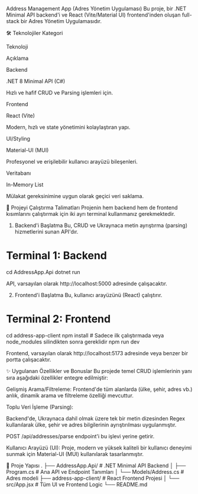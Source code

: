 Address Management App (Adres Yönetim Uygulaması)
Bu proje, bir .NET Minimal API backend'i ve React (Vite/Material UI) frontend'inden oluşan full-stack bir Adres Yönetim Uygulamasıdır.


🛠️ Teknolojiler
Kategori

Teknoloji

Açıklama

Backend

.NET 8 Minimal API (C#)

Hızlı ve hafif CRUD ve Parsing işlemleri için.

Frontend

React (Vite)

Modern, hızlı ve state yönetimini kolaylaştıran yapı.

UI/Styling

Material-UI (MUI)

Profesyonel ve erişilebilir kullanıcı arayüzü bileşenleri.

Veritabanı

In-Memory List

Mülakat gereksinimine uygun olarak geçici veri saklama.

🚀 Projeyi Çalıştırma Talimatları
Projenin hem backend hem de frontend kısımlarını çalıştırmak için iki ayrı terminal kullanmanız gerekmektedir.

1. Backend'i Başlatma
Bu, CRUD ve Ukraynaca metin ayrıştırma (parsing) hizmetlerini sunan API'dır.

# Terminal 1: Backend
cd AddressApp.Api
dotnet run

API, varsayılan olarak http://localhost:5000 adresinde çalışacaktır.

2. Frontend'i Başlatma
Bu, kullanıcı arayüzünü (React) çalıştırır.

# Terminal 2: Frontend
cd address-app-client
npm install      # Sadece ilk çalıştırmada veya node_modules silindikten sonra gereklidir
npm run dev

Frontend, varsayılan olarak http://localhost:5173 adresinde veya benzer bir portta çalışacaktır.

✨ Uygulanan Özellikler ve Bonuslar
Bu projede temel CRUD işlemlerinin yanı sıra aşağıdaki özellikler entegre edilmiştir:

Gelişmiş Arama/Filtreleme: Frontend'de tüm alanlarda (ülke, şehir, adres vb.) anlık, dinamik arama ve filtreleme özelliği mevcuttur.

Toplu Veri İşleme (Parsing):

Backend'de, Ukraynaca dahil olmak üzere tek bir metin dizesinden Regex kullanılarak ülke, şehir ve adres bilgilerinin ayrıştırılması uygulanmıştır.

POST /api/addresses/parse endpoint'i bu işlevi yerine getirir.

Kullanıcı Arayüzü (UI): Proje, modern ve yüksek kaliteli bir kullanıcı deneyimi sunmak için Material-UI (MUI) kullanılarak tasarlanmıştır.

📁 Proje Yapısı
.
├── AddressApp.Api/             # .NET Minimal API Backend
│   ├── Program.cs              # Ana API ve Endpoint Tanımları
│   └── Models/Address.cs       # Adres modeli
├── address-app-client/         # React Frontend Projesi
│   └── src/App.jsx             # Tüm UI ve Frontend Logic
└── README.md


